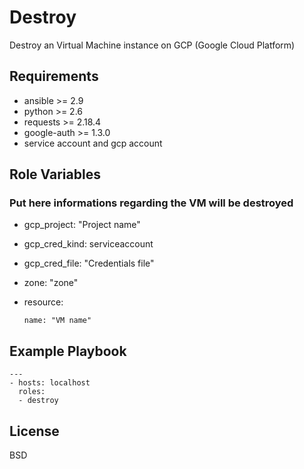 Destroy
=========

Destroy an Virtual Machine instance on GCP (Google Cloud Platform)

Requirements
------------

* ansible >= 2.9
* python >= 2.6
* requests >= 2.18.4
* google-auth >= 1.3.0
* service account and gcp account

Role Variables
--------------

### Put here informations regarding the VM will be destroyed

* gcp_project: "Project name"

* gcp_cred_kind: serviceaccount

* gcp_cred_file: "Credentials file"

* zone: "zone"

* resource:
      
      name: "VM name"

Example Playbook
----------------
```
---
- hosts: localhost
  roles:
  - destroy
```
License
-------

BSD
